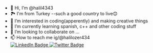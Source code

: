 - 👋 Hi, I’m @halil4343
- 🏞️ I'm from Turkey --such a good country to live😊
- 👀 I’m interested in coding(apperently) and making creative things
- 🌱 I’m currently learning spanish, c++ and other coding stuff
- 💞️ I’m looking to collaborate on ...
- 📫 How to reach me ig/@halilozer434<div id="badges">
  <a href="[your-linkedin-URL](https://www.linkedin.com/in/halil-özer-39b708291/)">
    <img src="https://img.shields.io/badge/LinkedIn-blue?style=for-the-badge&logo=linkedin&logoColor=white" alt="LinkedIn Badge"/>
  </a>
  <a href="your-twitter-URL">
    <img src="[https://img.shields.io/badge/Instagram?style=for-the-badge&logo=twitter&logoColor=white](https://www.freepnglogos.com/uploads/logo-ig-png/logo-ig-instagram-icon-instagram-logo-website-icon-app-icon-22.png)" alt="Twitter Badge"/>
  </a>
</div>
<!---
halil4343/halil4343 is a ✨ special ✨ repository because its `README.md` (this file) appears on your GitHub profile.
You can click the Preview link to take a look at your changes.
--->
